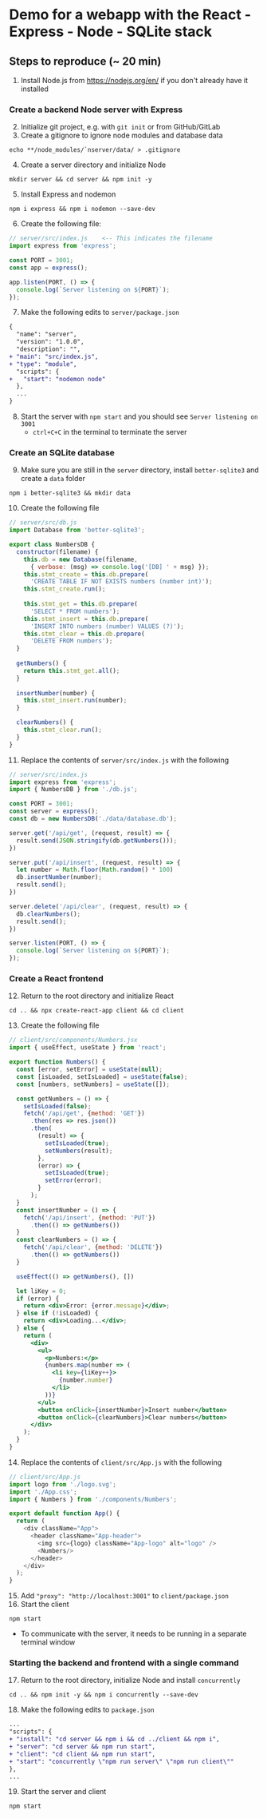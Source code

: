 
# Demo for a webapp with the React - Express - Node - SQLite stack

## Steps to reproduce (~ 20 min)
1. Install Node.js from https://nodejs.org/en/ if you don't already have it installed

### Create a backend Node server with Express
2. Initialize git project, e.g. with `git init` or from GitHub/GitLab
3. Create a gitignore to ignore node modules and database data
```shell
echo **/node_modules/`nserver/data/ > .gitignore
```
4. Create a server directory and initialize Node
```shell
mkdir server && cd server && npm init -y
```
5. Install Express and nodemon
```shell
npm i express && npm i nodemon --save-dev
```
6. Create the following file:
```js
// server/src/index.js    <-- This indicates the filename
import express from 'express';

const PORT = 3001;
const app = express();

app.listen(PORT, () => {
  console.log(`Server listening on ${PORT}`);
});
```
7. Make the following edits to `server/package.json`
```diff
{
  "name": "server",
  "version": "1.0.0",
  "description": "",
+ "main": "src/index.js",
+ "type": "module",
  "scripts": {
+   "start": "nodemon node"
  },
  ...
}
```
8. Start the server with `npm start` and you should see `Server listening on 3001`
   - `ctrl+C+C` in the terminal to terminate the server

### Create an SQLite database
9.  Make sure you are still in the `server` directory, install `better-sqlite3` and create a `data` folder
```shell
npm i better-sqlite3 && mkdir data
```
10. Create the following file
```js
// server/src/db.js
import Database from 'better-sqlite3';

export class NumbersDB {
  constructor(filename) {
    this.db = new Database(filename,
      { verbose: (msg) => console.log('[DB] ' + msg) });
    this.stmt_create = this.db.prepare(
      'CREATE TABLE IF NOT EXISTS numbers (number int)');
    this.stmt_create.run();
    
    this.stmt_get = this.db.prepare(
      'SELECT * FROM numbers');
    this.stmt_insert = this.db.prepare(
      'INSERT INTO numbers (number) VALUES (?)');
    this.stmt_clear = this.db.prepare(
      'DELETE FROM numbers');
  }
  
  getNumbers() {
    return this.stmt_get.all();
  }
  
  insertNumber(number) {
    this.stmt_insert.run(number);
  }

  clearNumbers() {
    this.stmt_clear.run();
  }
}
```
11. Replace the contents of `server/src/index.js` with the following
```js
// server/src/index.js
import express from 'express';
import { NumbersDB } from './db.js';

const PORT = 3001;
const server = express();
const db = new NumbersDB('./data/database.db');

server.get('/api/get', (request, result) => {
  result.send(JSON.stringify(db.getNumbers()));
})

server.put('/api/insert', (request, result) => {
  let number = Math.floor(Math.random() * 100)
  db.insertNumber(number);
  result.send();
})

server.delete('/api/clear', (request, result) => {
  db.clearNumbers();
  result.send();
})

server.listen(PORT, () => {
  console.log(`Server listening on ${PORT}`);
});
```

### Create a React frontend
12. Return to the root directory and initialize React
```shell
cd .. && npx create-react-app client && cd client
```
13. Create the following file
```jsx
// client/src/components/Numbers.jsx
import { useEffect, useState } from 'react';

export function Numbers() {
  const [error, setError] = useState(null);
  const [isLoaded, setIsLoaded] = useState(false);
  const [numbers, setNumbers] = useState([]);

  const getNumbers = () => {
    setIsLoaded(false);
    fetch('/api/get', {method: 'GET'})
      .then(res => res.json())
      .then(
        (result) => {
          setIsLoaded(true);
          setNumbers(result);
        },
        (error) => {
          setIsLoaded(true);
          setError(error);
        }
      );
  }
  const insertNumber = () => {
    fetch('/api/insert', {method: 'PUT'})
      .then(() => getNumbers())
  }
  const clearNumbers = () => {
    fetch('/api/clear', {method: 'DELETE'})
      .then(() => getNumbers())
  }

  useEffect(() => getNumbers(), [])

  let liKey = 0;
  if (error) {
    return <div>Error: {error.message}</div>;
  } else if (!isLoaded) {
    return <div>Loading...</div>;
  } else {
    return (
      <div>    
        <ul>
          <p>Numbers:</p>
          {numbers.map(number => (
            <li key={liKey++}>
              {number.number}
            </li>
          ))}
        </ul>
        <button onClick={insertNumber}>Insert number</button>
        <button onClick={clearNumbers}>Clear numbers</button>
      </div>
    );
  }
}
```
14. Replace the contents of `client/src/App.js` with the following
```js
// client/src/App.js
import logo from './logo.svg';
import './App.css';
import { Numbers } from './components/Numbers';

export default function App() {
  return (
    <div className="App">
      <header className="App-header">
        <img src={logo} className="App-logo" alt="logo" />
        <Numbers/>
      </header>
    </div>
  );
}
```
15. Add `"proxy": "http://localhost:3001"` to `client/package.json`
16. Start the client
```shell
npm start
```
  - To communicate with the server, it needs to be running in a separate terminal window

### Starting the backend and frontend with a single command
17. Return to the root directory, initialize Node and install `concurrently`
```shell
cd .. && npm init -y && npm i concurrently --save-dev
```
18. Make the following edits to `package.json`
```diff
...
"scripts": {
+ "install": "cd server && npm i && cd ../client && npm i",
+ "server": "cd server && npm run start",
+ "client": "cd client && npm run start",
+ "start": "concurrently \"npm run server\" \"npm run client\""
},
...
```
19. Start the server and client
```shell
npm start
```
